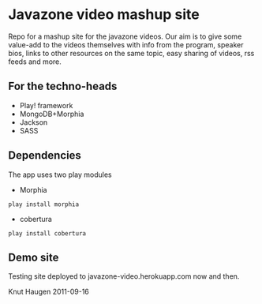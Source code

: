Javazone video mashup site
==========================

Repo for a mashup site for the javazone videos. Our aim is to give some
value-add to the videos themselves with info from the program, speaker bios, 
links to other resources on the same topic, easy sharing of videos, rss feeds and more.

For the techno-heads
----------------------
* Play! framework
* MongoDB+Morphia
* Jackson
* SASS

Dependencies
--------------

The app uses two play modules

* Morphia

```
play install morphia
```

* cobertura

```
play install cobertura
```



Demo site
----------
Testing site deployed to javazone-video.herokuapp.com now and then. 


Knut Haugen 2011-09-16

